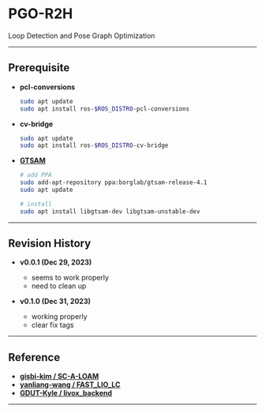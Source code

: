# PGO-R2H

Loop Detection and Pose Graph Optimization

---

## Prerequisite

- **pcl-conversions**

  ```bash
  sudo apt update
  sudo apt install ros-$ROS_DISTRO-pcl-conversions
  ```

- **cv-bridge**

  ```bash
  sudo apt update
  sudo apt install ros-$ROS_DISTRO-cv-bridge
  ```

- [**GTSAM**](https://gtsam.org/get_started/)

  ```bash
  # add PPA
  sudo add-apt-repository ppa:borglab/gtsam-release-4.1
  sudo apt update

  # install
  sudo apt install libgtsam-dev libgtsam-unstable-dev
  ```

---

## Revision History

- **v0.0.1 (Dec 29, 2023)**

  - seems to work properly
  - need to clean up

- **v0.1.0 (Dec 31, 2023)**

  - working properly
  - clear fix tags

---

## Reference

- [**gisbi-kim / SC-A-LOAM**](https://github.com/gisbi-kim/SC-A-LOAM)
- [**yanliang-wang / FAST_LIO_LC**](https://github.com/yanliang-wang/FAST_LIO_LC)
- [**GDUT-Kyle / livox_backend**](https://github.com/GDUT-Kyle/livox_backend)

---
